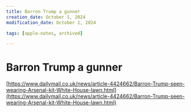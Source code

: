 ```yaml
---
title: Barron Trump a gunner
creation_date: October 1, 2024
modification_date: October 1, 2024

tags: [apple-notes, archived]

---
```



# Barron Trump a gunner
[https://www.dailymail.co.uk/news/article-4424662/Barron-Trump-seen-wearing-Arsenal-kit-White-House-lawn.html](https://www.dailymail.co.uk/news/article-4424662/Barron-Trump-seen-wearing-Arsenal-kit-White-House-lawn.html)

